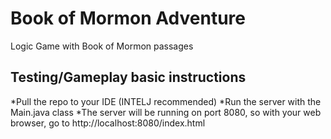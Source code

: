 # Book of Mormon Adventure

Logic Game with Book of Mormon passages

## Testing/Gameplay basic instructions

*Pull the repo to your IDE (INTELJ recommended)
*Run the server with the Main.java class
*The server will be running on port 8080, so with your web browser, go to http://localhost:8080/index.html

